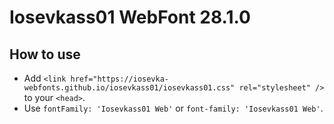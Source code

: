 # Iosevkass01 WebFont 28.1.0

## How to use

- Add `<link href="https://iosevka-webfonts.github.io/iosevkass01/iosevkass01.css" rel="stylesheet" />` to your `<head>`.
- Use `fontFamily: 'Iosevkass01 Web'` or `font-family: 'Iosevkass01 Web'`.
